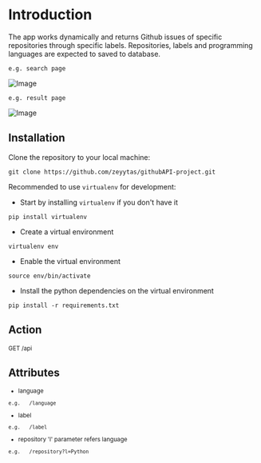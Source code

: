 
<h1>Introduction</h1> 

The app works dynamically and returns Github issues of specific repositories through specific labels.
Repositories, labels and programming languages are expected to saved to database.

```e.g. search page ```  

![Image](/projectapp/static/images/search_page.png?raw=true "search page")

```e.g. result page ``` 


![Image](/projectapp/static/images/result_page.png?raw=true "result page")

## Installation

Clone the repository to your local machine:

```
git clone https://github.com/zeyytas/githubAPI-project.git
```

Recommended to use `virtualenv` for development:

- Start by installing `virtualenv` if you don't have it
```
pip install virtualenv
```

- Create a virtual environment
```
virtualenv env
```

- Enable the virtual environment
```
source env/bin/activate
```

- Install the python dependencies on the virtual environment
```
pip install -r requirements.txt
```

## Action
<small>
   
GET         /api </small>

## Attributes

<small>
   
   - language

   ```e.g.   /language```


   - label

   ```e.g.   /label```
   
   
   - repository
   'l' parameter refers language
   
   ```e.g.   /repository?l=Python```
   
</small>
